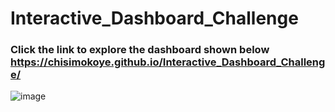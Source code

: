 # Interactive_Dashboard_Challenge
### Click the link to explore the dashboard shown below https://chisimokoye.github.io/Interactive_Dashboard_Challenge/
![image](https://user-images.githubusercontent.com/99673859/178842884-161ad515-dee4-4f5d-9e87-8b5768e584f7.png)
